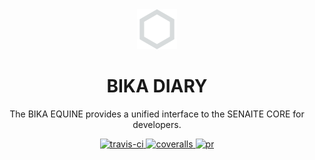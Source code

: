 <div align="center">

  <a href="https://github.com/bikalabs/bika.equine">
    <img src="static/logo.png" alt="bika.equine" height="64" />
  </a>
  <h1>BIKA DIARY</h1>

  <p>The BIKA EQUINE provides a unified interface to the SENAITE CORE for developers.</p>


  <div>
    <a href="https://travis-ci.org/bikalabs/bika.equine">
      <img src="https://img.shields.io/travis/bikalabs/bika.equine.svg?style=flat-square" alt="travis-ci" />
    </a>
    <a href="https://coveralls.io/github/bikalabs/bika.equine">
      <img src="https://img.shields.io/coveralls/bikalabs/bika.equine/master.svg" alt="coveralls" />
    </a>
    <a href="#">
      <img src="https://img.shields.io/badge/PRs-welcome-brightgreen.svg?style=flat-square" alt="pr" />
    </a>
  </div>
</div>
